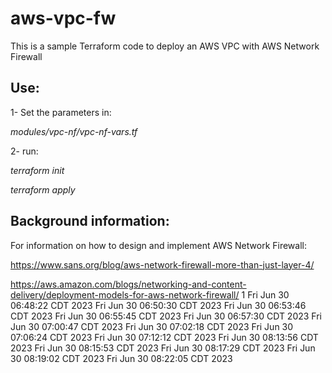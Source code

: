 # aws-vpc-fw

This is a sample Terraform code to deploy an AWS VPC with AWS Network Firewall

## Use:
1- Set the parameters in:

*modules/vpc-nf/vpc-nf-vars.tf* 

2- run: 

*terraform init*

*terraform apply*



## Background information:
For information on how to design and implement AWS Network Firewall:

https://www.sans.org/blog/aws-network-firewall-more-than-just-layer-4/

https://aws.amazon.com/blogs/networking-and-content-delivery/deployment-models-for-aws-network-firewall/
1
Fri Jun 30 06:48:22 CDT 2023
Fri Jun 30 06:50:30 CDT 2023
Fri Jun 30 06:53:46 CDT 2023
Fri Jun 30 06:55:45 CDT 2023
Fri Jun 30 06:57:30 CDT 2023
Fri Jun 30 07:00:47 CDT 2023
Fri Jun 30 07:02:18 CDT 2023
Fri Jun 30 07:06:24 CDT 2023
Fri Jun 30 07:12:12 CDT 2023
Fri Jun 30 08:13:56 CDT 2023
Fri Jun 30 08:15:53 CDT 2023
Fri Jun 30 08:17:29 CDT 2023
Fri Jun 30 08:19:02 CDT 2023
Fri Jun 30 08:22:05 CDT 2023
